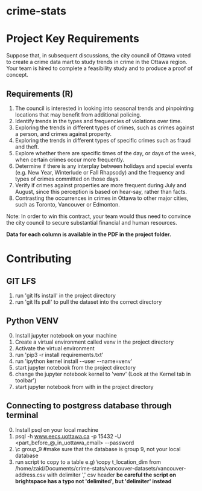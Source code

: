 # crime-stats

# Project Key Requirements
Suppose that, in subsequent discussions, the city council of Ottawa voted to create a crime data mart to study trends in crime in the Ottawa region. Your team is hired to complete a feasibility study and to produce a proof of concept. 

## Requirements (R)
1. The council is interested in looking into seasonal trends and pinpointing locations that may benefit from additional policing. 
2. Identify trends in the types and frequencies of violations over time. 
3. Exploring the trends in different types of crimes, such as crimes against a person, and crimes against property.
4. Exploring the trends in different types of specific crimes such as fraud and theft. 
5. Explore whether there are specific times of the day, or days of the week, when certain crimes occur more frequently. 
6. Determine if there is any interplay between holidays and special events (e.g. New Year, Winterlude or Fall Rhapsody) and the frequency and types of crimes committed on those days.
7. Verify if crimes against properties are more frequent during July and August, since this perception is based on hear-say, rather than facts.
8. Contrasting the occurrences in crimes in Ottawa to other major cities, such as Toronto, Vancouver or Edmonton.

Note: In order to win this contract, your team would thus need to convince the city council to secure substantial financial and human resources.

**Data for each column is available in the PDF in the project folder.**

# Contributing

## GIT LFS
1) run 'git lfs install' in the project directory
2) run 'git lfs pull' to pull the dataset into the correct directory 

## Python VENV
0) Install jupyter notebook on your machine
1) Create a virtual environment called venv in the project directory
2) Activate the virtual environment
3) run 'pip3 -r install requirements.txt'
4) run 'ipython kernel install --user --name=venv'
5) start jupyter notebook from the project directory
6) change the jupyter notebook kernel to 'venv' (Look at the Kernel tab in toolbar')
4) start jupyter notebook from with in the project directory

## Connecting to postgress database through terminal
0) Install psql on your local machine
1) psql -h www.eecs.uottawa.ca -p 15432 -U <part_before_@_in_uottawa_email> --password
2) \c group_9 #make sure that the database is group 9, not your local database
3) run script to copy to a table
e.g) \copy t_location_dim from /home/zaid/Documents/crime-stats/vancouver-datasets/vancouver-address.csv with delimiter ',' csv header
**be careful the script on brightspace has a typo not 'delimited', but 'delimiter' instead**
